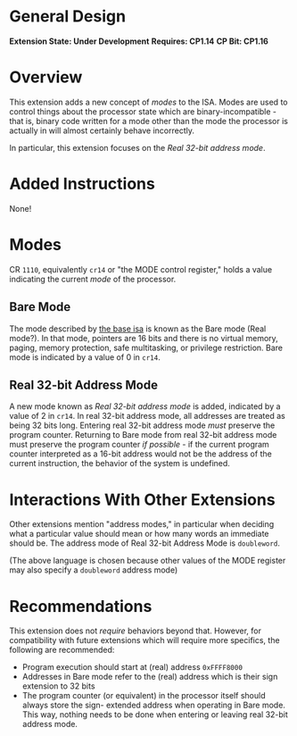 # General Design

**Extension State: Under Development**
**Requires: CP1.14**
**CP Bit: CP1.16**

# Overview

This extension adds a new concept of _modes_ to the ISA. Modes are used to control things about the processor
state which are binary-incompatible - that is, binary code written for a mode other than the mode the
processor is actually in will almost certainly behave incorrectly.

In particular, this extension focuses on the _Real 32-bit address mode_.

# Added Instructions

None!

# Modes

CR `1110`, equivalently `cr14` or "the MODE control register," holds a value indicating the current
_mode_ of the processor.

## Bare Mode

The mode described by [the base isa](../../base-isa.md) is known as the
Bare mode (Real mode?). In that mode, pointers are 16 bits and there is no virtual memory, paging,
memory protection, safe multitasking, or privilege restriction. Bare mode is indicated by a value of
0 in `cr14`.

## Real 32-bit Address Mode

A new mode known as _Real 32-bit address mode_ is added, indicated by a value of 2 in `cr14`.
In real 32-bit address mode, all addresses are treated as being 32 bits long. Entering real 32-bit
address mode _must_ preserve the program counter. Returning to Bare mode from real 32-bit address
mode must preserve the program counter _if possible_ - if the current program counter interpreted
as a 16-bit address would not be the address of the current instruction, the behavior of the
system is undefined.

# Interactions With Other Extensions

Other extensions mention "address modes," in particular when deciding what a particular value
should mean or how many words an immediate should be. The address mode of Real 32-bit Address Mode
is `doubleword`.

(The above language is chosen because other values of the MODE register may also specify
a `doubleword` address mode)

# Recommendations

This extension does not _require_ behaviors beyond that. However, for compatibility with future
extensions which will require more specifics, the following are recommended:

* Program execution should start at (real) address `0xFFFF8000`
* Addresses in Bare mode refer to the (real) address which is their sign extension to 32 bits
* The program counter (or equivalent) in the processor itself should always store the sign-
  extended address when operating in Bare mode. This way, nothing needs to be done when
  entering or leaving real 32-bit address mode.
